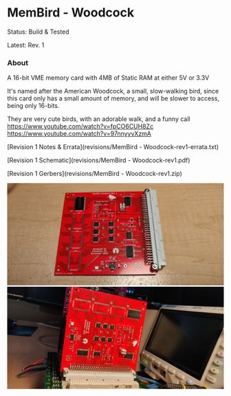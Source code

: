 
MemBird - Woodcock
==================

Status: Build & Tested

Latest: Rev. 1

### About

A 16-bit VME memory card with 4MB of Static RAM at either 5V or 3.3V

It's named after the American Woodcock, a small, slow-walking bird, since this card
only has a small amount of memory, and will be slower to access, being only 16-bits.

They are very cute birds, with an adorable walk, and a funny call
https://www.youtube.com/watch?v=fpCO6CUH8Zc
https://www.youtube.com/watch?v=97nnyyvXzmA

[Revision 1 Notes & Errata](revisions/MemBird - Woodcock-rev1-errata.txt)

[Revision 1 Schematic](revisions/MemBird - Woodcock-rev1.pdf)

[Revision 1 Gerbers](revisions/MemBird - Woodcock-rev1.zip)

![alt text](images/MembirdWoodcock-rev.1-assembled.jpg "The fully assembled and unplugged MemBird Woodcock Memory Card, with red solder mask, white silkscreen text, and a big greyish-white DIN41612 connector on the right side.  A silkscreen picture of an American Woodcock bird is near the top.")
![alt text](images/MembirdWoodcock-rev.1-assembled-in-backplane.jpg "The fully assembled MemBird Woodcock Memory Card in the backplane, with red solder mask and white silkscreen text")


